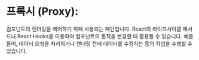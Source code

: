 # 프록시 (Proxy):
컴포넌트의 렌더링을 제어하기 위해 사용되는 패턴입니다.
React의 라이프사이클 메서드나 React Hooks를 이용하여 컴포넌트의 동작을 변경할 때 활용될 수 있습니다.
예를 들어, 데이터 요청을 처리하거나 렌더링 전에 데이터를 수정하는 등의 작업을 수행할 수 있습니다.